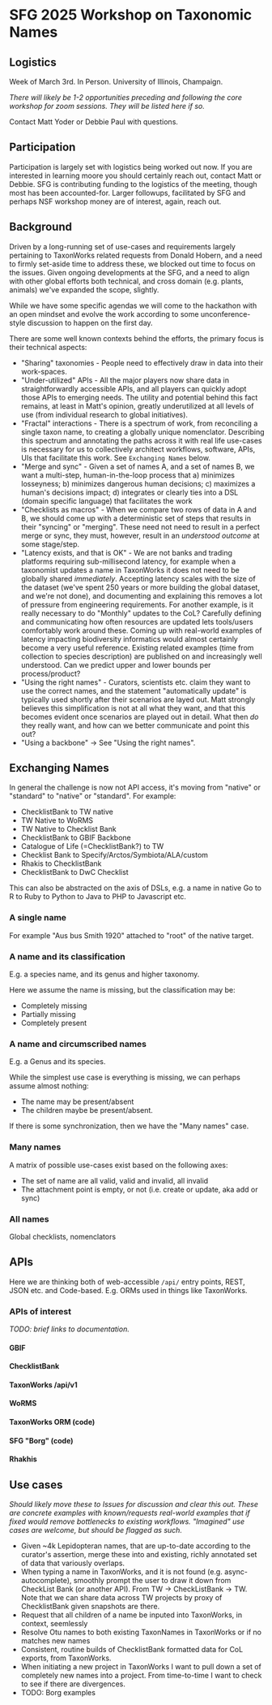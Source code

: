 # SFG 2025 Workshop on Taxonomic Names

## Logistics

Week of March 3rd. In Person. University of Illinois, Champaign.

_There will likely be 1-2 opportunities preceding and following the core workshop for zoom sessions. They will be listed here if so._

Contact Matt Yoder or Debbie Paul with questions.

## Participation

Participation is largely set with logistics being worked out now. If you are interested in learning moore you should certainly reach out, contact Matt or Debbie. SFG is contributing funding to the logistics of the meeting, though most has been accounted-for. Larger followups, facilitated by SFG and perhaps NSF workshop money are of interest, again, reach out.

## Background

Driven by a long-running set of use-cases and requirements largely pertaining to TaxonWorks related requests from Donald Hobern, and a need to firmly set-aside time to address these, we blocked out time to focus on the issues. Given ongoing developments at the SFG, and a need to align with other global efforts both technical, and cross domain (e.g. plants, animals) we've expanded the scope, slightly.

While we have some specific agendas we will come to the hackathon with an open mindset and evolve the work according to some unconference-style discussion to happen on the first day.

There are some well known contexts behind the efforts, the primary focus is their technical aspects:

* "Sharing" taxonomies - People need to effectively draw in data into their work-spaces. 
* "Under-utilized" APIs - All the major players now share data in straightforwardly accessible APIs, and all players can quickly adopt those APIs to emerging needs. The utility and potential behind this fact remains, at least in Matt's opinion, greatly underutilized at all levels of use (from individual research to global initiatives).
* "Fractal" interactions - There is a spectrum of work, from reconciling a single taxon name, to creating a globally unique nomenclator. Describing this spectrum and annotating the paths across it with real life use-cases is necessary for us to collectively architect workflows, software, APIs, UIs that facilitate this work. See `Exchanging Names` below.
* "Merge and sync" - Given a set of names A, and a set of names B, we want a multi-step, human-in-the-loop process that a) minimizes losseyness; b) minimizes dangerous human decisions; c) maximizes a human's decisions impact; d) integrates or clearly ties into a DSL (domain specific language) that facilitates the work
* "Checklists as macros" - When we compare two rows of data in A and B, we should come up with a deterministic set of steps that results in their "syncing" or "merging".  These need not need to result in a perfect merge or sync, they must, however, result in an *understood outcome* at some stage/step.
* "Latency exists, and that is OK" - We are not banks and trading platforms requiring sub-millisecond latency, for example when a taxonomist updates a name in TaxonWorks it does not need to be globally shared *immediately*. Accepting latency scales with the size of the dataset (we've spent 250 years or more building the global dataset, and we're not done), and documenting and explaining this removes a lot of pressure from engineering requirements. For another example, is it really necessary to do "Monthly" updates to the CoL? Carefully defining and communicating how often resources are updated lets tools/users comfortably work around these. Coming up with real-world examples of latency impacting biodiversity informatics would almost certainly become a very useful reference. Existing related examples (time from collection to species description) are published on and increasingly well understood. Can we predict upper and lower bounds per process/product?
* "Using the right names" - Curators, scientists etc. claim they want to use the correct names, and the statement "automatically update" is typically used shortly after their scenarios are layed out. Matt strongly believes this simplification is not at all what they want, and that this becomes evident once scenarios are played out in detail. What then _do_ they really want, and how can we better communicate and point this out?
* "Using a backbone" -> See "Using the right names".

## Exchanging Names

In general the challenge is now not API access, it's moving from "native" or "standard" to "native" or "standard".  For example:

* ChecklistBank to TW native
* TW Native to WoRMS
* TW Native to Checklist Bank
* ChecklistBank to GBIF Backbone
* Catalogue of Life (=ChecklistBank?) to TW
* Checklist Bank to Specify/Arctos/Symbiota/ALA/custom 
* Rhakis to ChecklistBank
* ChecklistBank to DwC Checklist

This can also be abstracted on the axis of DSLs, e.g. a name in native Go to R to Ruby to Python to Java to PHP to Javascript etc.

### A single name

For example "Aus bus Smith 1920" attached to "root" of the native target.

### A name and its classification

E.g. a species name, and its genus and higher taxonomy.

Here we assume the name is missing, but the classification may be:
* Completely missing
* Partially missing
* Completely present

### A name and circumscribed names 

E.g. a Genus and its species.

While the simplest use case is everything is missing, we can perhaps assume almost nothing:
* The name may be present/absent
* The children maybe be present/absent.

If there is some synchronization, then we have the "Many names" case.

### Many names
A matrix of possible use-cases exist based on the following axes:

* The set of name are all valid, valid and invalid, all invalid
* The attachment point is empty, or not (i.e. create or update, aka add or sync)

### All names
Global checklists, nomenclators

## APIs

Here we are thinking both of web-accessible `/api/` entry points, REST, JSON etc. and Code-based.  E.g. ORMs used in things like TaxonWorks.

### APIs of interest

_TODO: brief links to documentation._

#### GBIF 
#### ChecklistBank 
#### TaxonWorks /api/v1
#### WoRMS
#### TaxonWorks ORM (code)
#### SFG "Borg" (code)
#### Rhakhis

## Use cases

_Should likely move these to Issues for discussion and clear this out. These are concrete examples with known/requests real-world examples that if fixed would remove bottlenecks to *existing* workflows. "Imagined" use cases are welcome, but should be flagged as such._

* Given ~4k Lepidopteran names, that are up-to-date according to the curator's assertion, merge these into and existing, richly annotated set of data that variously overlaps.
* When typing a name in TaxonWorks, and it is not found (e.g. async-autocomplete), smoothly prompt the user to draw it down from CheckList Bank (or another API). From TW -> CheckListBank -> TW.  Note that we can share data across TW projects by proxy of ChecklistBank given snapshots are there.
* Request that all children of a name be inputed into TaxonWorks, in context, seemlessly
* Resolve Otu names to both existing TaxonNames in TaxonWorks or if no matches new names
* Consistent, routine builds of ChecklistBank formatted data for CoL exports, from TaxonWorks.
* When initiating a new project in TaxonWorks I want to pull down a set of completely new names into a project.  From time-to-time I want to check to see if there are divergences.
* TODO: Borg examples

